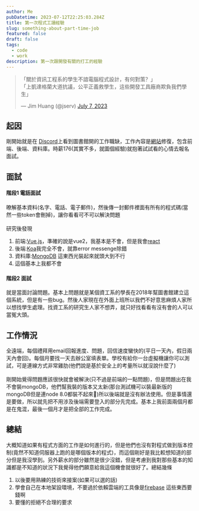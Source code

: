 ```yaml
---
author: Me
pubDatetime: 2023-07-12T22:25:03.284Z
title: 第一次程式工讀經驗
slug: something-about-part-time-job
featured: false
draft: false
tags:
  - code
  - work
description: 第一次跟開發有關的打工的經驗
---
```


<blockquote class="twitter-tweet"><p lang="zh" dir="ltr">「關於資訊工程系的學生不諳電腦程式設計，有何對策？」<br>「上凱達格蘭大道抗議，公平正義救學生，這些開發工具廠商欺負我們學生」</p>&mdash; Jim Huang (@jserv) <a href="https://twitter.com/jserv/status/1677203033158213632?ref_src=twsrc%5Etfw">July 7, 2023</a></blockquote> <script async src="https://platform.twitter.com/widgets.js" charset="utf-8"></script>

## 起因

剛開始就是在 [Discord](https://www.discord.com)上看到圖書館開的工作職缺，工作內容是[網站](https://collections.lib.tku.edu.tw/#/)修復，包含前端、後端、資料庫。時薪176(其實不多，就圖個經驗)就抱著試試看的心情去報名面試。

## 面試

#### 階段1 電話面試

暸解基本資料(名字、電話、電子郵件)，然後傳一封郵件裡面有所有的程式碼(當然一些token會刪掉)，讓你看看可不可以解決問題
<br></br>
研究後發現

1. 前端:[Vue.js](https://vuejs.org)，準確的說是vue2，我基本是不會，但是我會[react](https://react.dev)
2. 後端:[Koa](https://koajs.com)我完全不會，就靠error messenge除錯
3. 資料庫:[MongoDB](https://www.mongodb.com) 這東西光裝起來就頭大到不行
4. 這個基本上我都不會

#### 階段2 面試

就是當面討論問題。基本上問題就是某個資工系的學長在2018年幫圖書館建立這個系統，但是有一些bug。然後人家現在在外面上班所以我們不好意思麻煩人家所以想找學生處理。找資工系的研究生人家不想弄，就只好找看看有沒有會的人可以當冤大頭。

## 工作情況

全遠端，每個禮拜用email回報進度、問題，回信速度蠻快的(平日一天內，假日兩天內會回)。每個月要找一天去辦公室填表單。學校有給你一台虛擬機讓你可以測試，可是連線方式非常雞肋(他們說是基於安全上的考量所以就沒說什麼了)<br></br>
剛開始覺得問題應該很快就會被解決(只不過是前端的一點問題)，但是問題出在我不會裝mongoDB，他們幫我裝的版本又太新(那台測試機可以裝最新版的mongoDB但是連node 8.0都裝不起來🤣)所以後端就是沒有辦法使用。但是事情還是要做，所以就先把不用涉及後端需要登入的部分先完成。基本上我前面兩個月都是在鬼混，最後一個月才是把全部的工作完成。

## 總結

大概知道如果有程式方面的工作是如何進行的，但是他們也沒有對程式做到版本控制(竟然不知道伺服器上跑的是哪個版本的程式)，而這個剛好是我比較想知道的部分但是我沒學到。另外薪水的部分雖然是很少沒錯，但是考慮到我對那些基本的知識都是不知道的狀況下我覺得他們願意給我這個機會就很好了。總結幾條

1. 以後要用熟練的技術來接案(如果可以選的話)
2. 學會自己在本地架設環境，不要過於依賴雲端的工具像是[firebase](https://firebase.google.com) 這些東西要錢啊
3. 要懂的拒絕不合理的要求

